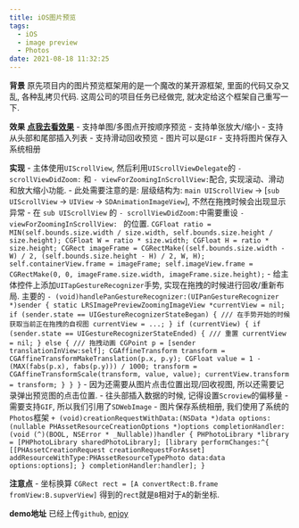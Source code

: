 ```yaml
---
title: iOS图片预览
tags:
  - iOS
  - image preview
  - Photos
date: 2021-08-18 11:32:25
---
```



**背景**
    原先项目内的图片预览框架用的是一个魔改的某开源框架, 里面的代码又杂又乱, 各种乱拷贝代码. 这周公司的项目任务已经做完, 就决定给这个框架自己重写一下.
<!-- more -->   

**效果** [**点我去看效果**](http://blog.loktar.com.cn/image_preview.mp4)
    - 支持单图/多图点开按顺序预览
    - 支持单张放大/缩小
    - 支持从头部和尾部插入列表
    - 支持滑动回收预览
    - 图片可以是`GIF`
    - 支持将图片保存入系统相册
    
**实现**
    - 主体使用`UIScrollView`, 然后利用`UIScrollViewDelegate`的 `- scrollViewDidZoom:` 和 `- viewForZoomingInScrollView:`配合, 实现滚动、滑动和放大缩小功能.
        - 此处需要注意的是: 层级结构为: `main UIScrollView` -> [`sub UIScrollView` -> `UIView` -> `SDAnimationImageView`], 不然在拖拽时候会出现显示异常
        - 在 `sub UIScrollView` 的 `- scrollViewDidZoom:`中需要重设 `- viewForZoomingInScrollView: ` 的位置.
    ```
    CGFloat ratio = MIN(self.bounds.size.width / size.width, self.bounds.size.height / size.height);
    CGFloat W = ratio * size.width;
    CGFloat H = ratio * size.height;
    CGRect imageFrame = CGRectMake((self.bounds.size.width - W) / 2, (self.bounds.size.height - H) / 2, W, H);
    self.containerView.frame = imageFrame;
    self.imageView.frame = CGRectMake(0, 0, imageFrame.size.width, imageFrame.size.height);
    ```
    - 给主体控件上添加`UITapGestureRecognizer`手势, 实现在拖拽的时候进行回收/重新布局. 主要的
    ```
    - (void)handlePanGestureRecognizer:(UIPanGestureRecognizer *)sender {
        static LRSImagePreviewZoomingImageView *currentView = nil;
        if (sender.state == UIGestureRecognizerStateBegan) {
            /// 在手势开始的时候获取当前正在拖拽的自视图
            currentView = ...;
        }
        if (currentView) {
            if (sender.state == UIGestureRecognizerStateEnded) {
                /// 重置
                currentView = nil;
            } else {
                /// 拖拽动画
                CGPoint p = [sender translationInView:self];
                CGAffineTransform transform = CGAffineTransformMakeTranslation(p.x, p.y);
                CGFloat value = 1 - (MAX(fabs(p.x), fabs(p.y))) / 1000;
                transform = CGAffineTransformScale(transform, value, value);
                currentView.transform = transform;
            }
        }
    }
    ```
    - 因为还需要从图片点击位置出现/回收视图, 所以还需要记录弹出预览图的点击位置.
    - 往头部插入数据的时候, 记得设置`Scroview`的偏移量
    - 需要支持`GIF`, 所以我们引用了`SDWebImage`
    - 图片保存系统相册, 我们使用了系统的`Photos`框架
    ```
    + (void)creationRequestWithData:(NSData *)data options:(nullable PHAssetResourceCreationOptions *)options completionHandler:(void (^)(BOOL, NSError * _Nullable))handler {
        PHPhotoLibrary *library = [PHPhotoLibrary sharedPhotoLibrary];
        [library performChanges:^{
            [[PHAssetCreationRequest creationRequestForAsset] addResourceWithType:PHAssetResourceTypePhoto data:data options:options];
        } completionHandler:handler];
    }
    ```

**注意点**
    - 坐标换算
    `CGRect rect = [A convertRect:B.frame fromView:B.supverView]`
    得到的`rect`就是`B`相对于`A`的新坐标.

**demo地址**
    已经上传`github`, [enjoy](https://github.com/aioser/LRSImagePreview)

